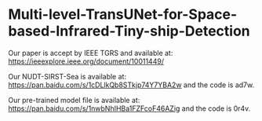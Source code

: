 # Multi-level-TransUNet-for-Space-based-Infrared-Tiny-ship-Detection
Our paper is accept by IEEE TGRS and available at: https://ieeexplore.ieee.org/document/10011449/

Our NUDT-SIRST-Sea is available at: https://pan.baidu.com/s/1cDLlkQb8STkjp74Y7YBA2w and the code is ad7w.

Our pre-trained model file is available at: https://pan.baidu.com/s/1nwbNhIHBa1FZFcoF46AZig and the code is 0r4v.
